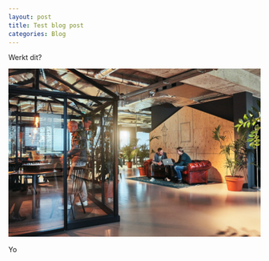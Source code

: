 ```yaml
---
layout: post
title: Test blog post
categories: Blog
---
```

Werkt dit?

![](/uploads/images/tres.jpg)

Yo
